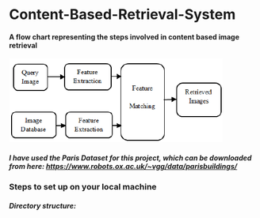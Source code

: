 # Content-Based-Retrieval-System
#### A flow chart representing the steps involved in content based image retrieval
![Alt text](CBIR.png?raw=true "Title")

##### I have used the Paris Dataset for this project, which can be downloaded from here: https://www.robots.ox.ac.uk/~vgg/data/parisbuildings/
### Steps to set up on your local machine
##### Directory structure:
